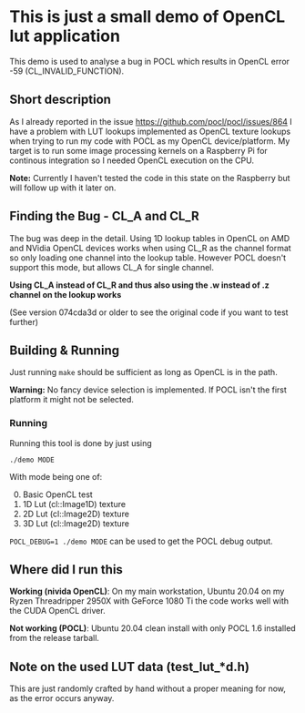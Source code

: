 # This is just a small demo of OpenCL lut application

This demo is used to analyse a bug in POCL which results in OpenCL error -59 (CL_INVALID_FUNCTION).

## Short description

As I already reported in the issue https://github.com/pocl/pocl/issues/864 I have a problem with LUT lookups implemented as OpenCL texture lookups when trying to run my code with POCL as my OpenCL device/platform. My target is to run some image processing kernels on a Raspberry Pi for continous integration so I needed OpenCL execution on the CPU.

**Note:** Currently I haven't tested the code in this state on the Raspberry but will follow up with it later on.

## Finding the Bug - CL_A and CL_R

The bug was deep in the detail. Using 1D lookup tables in OpenCL on AMD and NVidia OpenCL devices works when using CL_R as the channel format so only loading one channel into the lookup table. However POCL doesn't support this mode, but allows CL_A for single channel.

**Using CL_A instead of CL_R and thus also using the .w instead of .z channel on the lookup works**

(See version 074cda3d or older to see the original code if you want to test further)


## Building & Running

Just running `make` should be sufficient as long as OpenCL is in the path.

**Warning:** No fancy device selection is implemented. If POCL isn't the first platform it might not be selected.

### Running

Running this tool is done by just using

`./demo MODE`

With mode being one of:

0. Basic OpenCL test
1. 1D Lut (cl::Image1D) texture
1. 2D Lut (cl::Image2D) texture
1. 3D Lut (cl::Image2D) texture

`POCL_DEBUG=1 ./demo MODE` can be used to get the POCL debug output.

## Where did I run this

**Working (nivida OpenCL)**: On my main workstation, Ubuntu 20.04 on my Ryzen Threadripper 2950X with GeForce 1080 Ti the code works well with the CUDA OpenCL driver.

**Not working (POCL)**: Ubuntu 20.04 clean install with only POCL 1.6 installed from the release tarball.


## Note on the used LUT data (test_lut_*d.h)

This are just randomly crafted by hand without a proper meaning for now, as the error occurs anyway.
